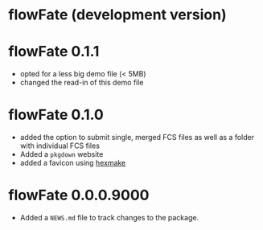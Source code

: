 # flowFate (development version)

# flowFate 0.1.1

- opted for a less big demo file (< 5MB)
- changed the read-in of this demo file

# flowFate 0.1.0

- added the option to submit single, merged FCS files as well as a folder with individual FCS files
- Added a `pkgdown` website
- added a favicon using [hexmake](https://connect.thinkr.fr/hexmake/)

# flowFate 0.0.0.9000

* Added a `NEWS.md` file to track changes to the package.
